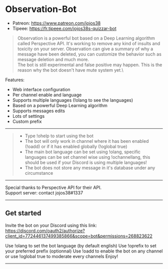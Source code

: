 # Observation-Bot

- Patreon: https://www.patreon.com/jojos38
- Tipeee: https://fr.tipeee.com/jojos38s-quizzar-bot

>Observation is a powerful bot based on a Deep  Learning algorithm called Perspective API. It's working to remove any kind of insults and toxicity on your server. Observation can give a summary of why a message have been deleted, you can customize the behavior such as message deletion and much more.\
The bot is still experimental and false positive may happen. This is the reason why the bot doesn't have mute system yet.\

Features:
- Web interface configuration
- Per channel enable and language
- Supports multiple languages (!olang to see the languages)
- Based on a powerful Deep Learning algorithm
- Supports messages edits
- Lots of settings
- Custom prefix

-----
> - Type !ohelp to start using the bot
> - The bot will only work in channel where it has been enabled (!oadd) or if it has enabled globally (!oglobal true)
> - The main bot language can be set using !olang, specific languages can be set channel wise using !ochannellang, this should be used if your Discord is using multiple languages!
> - The bot does not store any message in it's database under any circumstance
-----

Special thanks to Perspective API for their API.\
Support server: contact jojos38#1337

-----

## Get started
Invite the bot on your Discord using this link:
https://discord.com/oauth2/authorize?client_id=772446137499385866&scope=bot&permissions=268823622

Use !olang to set the bot language (by default english)
Use !oprefix to set your preferred prefix (optionnal)
Use !oadd to enable the bot on any channel or use !oglobal true to moderate every channels
Enjoy!

-----
